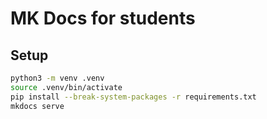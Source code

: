 # MK Docs for students

## Setup

```bash
python3 -m venv .venv
source .venv/bin/activate
pip install --break-system-packages -r requirements.txt
mkdocs serve
```
